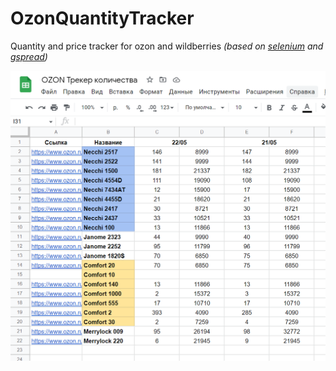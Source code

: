 # OzonQuantityTracker
Quantity and price tracker for ozon and wildberries *(based on [selenium](https://github.com/SeleniumHQ/selenium) and [gspread](https://github.com/burnash/gspread))*

![logo](logo.png)
